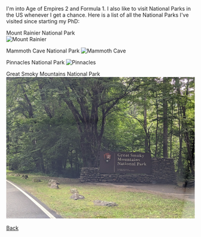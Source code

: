 I'm into Age of Empires 2 and Formula 1. I also like to visit National Parks in the US whenever I get a chance. Here is a list of all the National Parks I've visited since starting my PhD:


Mount Rainier National Park  
![Mount Rainier](Images/Mount_Rainier.png)

Mammoth Cave National Park
![Mammoth Cave](Images/Mammoth_Cave.png)

Pinnacles National Park
![Pinnacles](Images/Pinnacles.png)

Great Smoky Mountains National Park
![Smoky Mountains](Images/Smoky_Mountains.png)


[Back](https://anirudhssundar.github.io/)
